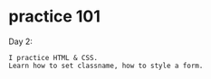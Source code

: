 # practice 101
Day 2:

    I practice HTML & CSS. 
    Learn how to set classname, how to style a form. 
